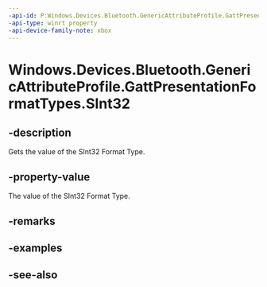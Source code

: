 ```yaml
---
-api-id: P:Windows.Devices.Bluetooth.GenericAttributeProfile.GattPresentationFormatTypes.SInt32
-api-type: winrt property
-api-device-family-note: xbox
---
```


<!-- Property syntax
public byte SInt32 { get; }
-->

# Windows.Devices.Bluetooth.GenericAttributeProfile.GattPresentationFormatTypes.SInt32

## -description
Gets the value of the SInt32 Format Type.

## -property-value
The value of the SInt32 Format Type.

## -remarks

## -examples

## -see-also
